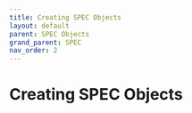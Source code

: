 ```yaml
---
title: Creating SPEC Objects
layout: default
parent: SPEC Objects
grand_parent: SPEC
nav_order: 2
---
```


# Creating SPEC Objects